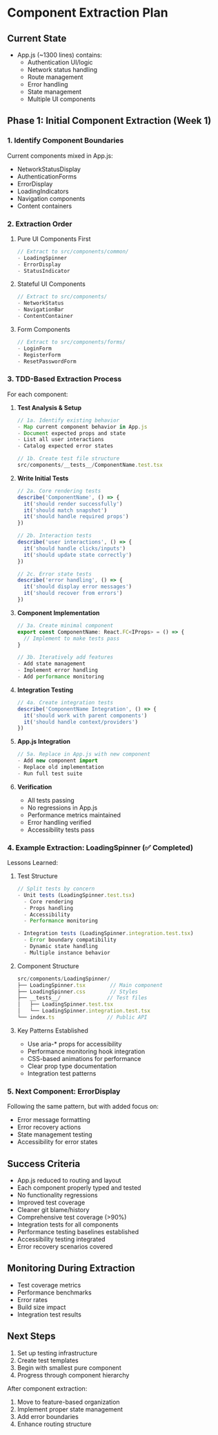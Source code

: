 # Component Extraction Plan

## Current State
- App.js (~1300 lines) contains:
  - Authentication UI/logic
  - Network status handling
  - Route management
  - Error handling
  - State management
  - Multiple UI components

## Phase 1: Initial Component Extraction (Week 1)

### 1. Identify Component Boundaries
Current components mixed in App.js:
- NetworkStatusDisplay
- AuthenticationForms
- ErrorDisplay
- LoadingIndicators
- Navigation components
- Content containers

### 2. Extraction Order
1. Pure UI Components First
   ```typescript
   // Extract to src/components/common/
   - LoadingSpinner
   - ErrorDisplay
   - StatusIndicator
   ```

2. Stateful UI Components
   ```typescript
   // Extract to src/components/
   - NetworkStatus
   - NavigationBar
   - ContentContainer
   ```

3. Form Components
   ```typescript
   // Extract to src/components/forms/
   - LoginForm
   - RegisterForm
   - ResetPasswordForm
   ```

### 3. TDD-Based Extraction Process
For each component:

1. **Test Analysis & Setup**
   ```typescript
   // 1a. Identify existing behavior
   - Map current component behavior in App.js
   - Document expected props and state
   - List all user interactions
   - Catalog expected error states
   
   // 1b. Create test file structure
   src/components/__tests__/ComponentName.test.tsx
   ```

2. **Write Initial Tests**
   ```typescript
   // 2a. Core rendering tests
   describe('ComponentName', () => {
     it('should render successfully')
     it('should match snapshot')
     it('should handle required props')
   })

   // 2b. Interaction tests
   describe('user interactions', () => {
     it('should handle clicks/inputs')
     it('should update state correctly')
   })

   // 2c. Error state tests
   describe('error handling', () => {
     it('should display error messages')
     it('should recover from errors')
   })
   ```

3. **Component Implementation**
   ```typescript
   // 3a. Create minimal component
   export const ComponentName: React.FC<IProps> = () => {
     // Implement to make tests pass
   }

   // 3b. Iteratively add features
   - Add state management
   - Implement error handling
   - Add performance monitoring
   ```

4. **Integration Testing**
   ```typescript
   // 4a. Create integration tests
   describe('ComponentName Integration', () => {
     it('should work with parent components')
     it('should handle context/providers')
   })
   ```

5. **App.js Integration**
   ```typescript
   // 5a. Replace in App.js with new component
   - Add new component import
   - Replace old implementation
   - Run full test suite
   ```

6. **Verification**
   - All tests passing
   - No regressions in App.js
   - Performance metrics maintained
   - Error handling verified
   - Accessibility tests pass

### 4. Example Extraction: LoadingSpinner (✅ Completed)

Lessons Learned:
1. Test Structure
   ```typescript
   // Split tests by concern
   - Unit tests (LoadingSpinner.test.tsx)
     - Core rendering
     - Props handling
     - Accessibility
     - Performance monitoring
   
   - Integration tests (LoadingSpinner.integration.test.tsx)
     - Error boundary compatibility
     - Dynamic state handling
     - Multiple instance behavior
   ```

2. Component Structure
   ```typescript
   src/components/LoadingSpinner/
   ├── LoadingSpinner.tsx        // Main component
   ├── LoadingSpinner.css        // Styles
   ├── __tests__/               // Test files
   │   ├── LoadingSpinner.test.tsx
   │   └── LoadingSpinner.integration.test.tsx
   └── index.ts                 // Public API
   ```

3. Key Patterns Established
   - Use aria-* props for accessibility
   - Performance monitoring hook integration
   - CSS-based animations for performance
   - Clear prop type documentation
   - Integration test patterns

### 5. Next Component: ErrorDisplay
Following the same pattern, but with added focus on:
- Error message formatting
- Error recovery actions
- State management testing
- Accessibility for error states

## Success Criteria
- App.js reduced to routing and layout
- Each component properly typed and tested
- No functionality regressions
- Improved test coverage
- Cleaner git blame/history
- Comprehensive test coverage (>90%)
- Integration tests for all components
- Performance testing baselines established
- Accessibility testing integrated
- Error recovery scenarios covered

## Monitoring During Extraction
- Test coverage metrics
- Performance benchmarks
- Error rates
- Build size impact
- Integration test results

## Next Steps
1. Set up testing infrastructure
2. Create test templates
3. Begin with smallest pure component
4. Progress through component hierarchy

After component extraction:
1. Move to feature-based organization
2. Implement proper state management
3. Add error boundaries
4. Enhance routing structure 